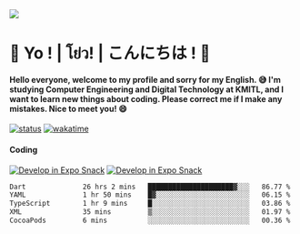 <a href="#">
  <img src="https://user-images.githubusercontent.com/53619535/207896410-fee92aa4-65f2-4b27-91d3-86f8424178d3.gif" />
</a>

# 👋 Yo ! | โย่ว! | こんにちは ! 👋

<h4>Hello everyone, welcome to my profile and sorry for my English. 😅
I'm studying Computer Engineering and Digital Technology at KMITL, and I want to learn new things about coding. Please correct me if I make any mistakes. Nice to meet you! 😄</h4>

[![status](https://img.shields.io/badge/Freelance_status-Not_Avaliable-red)](https://whyzotee.vercel.app)
[![wakatime](https://wakatime.com/badge/user/3ff4daa0-dc37-4cca-9446-11cce239b396.svg)](https://wakatime.com/@3ff4daa0-dc37-4cca-9446-11cce239b396)

#### Coding
[![Develop in Expo Snack](https://img.shields.io/badge/Flutter-119EFF.svg?style=for-the-badge&logo=flutter&labelColor=FFF&logoColor=119EFF)](https://flutter.dev/)
[![Develop in Expo Snack](https://img.shields.io/badge/Expo-000.svg?style=for-the-badge&logo=EXPO&labelColor=FFF&logoColor=000)](https://expo.dev/)

<!--START_SECTION:waka-->

```txt
Dart              26 hrs 2 mins   █████████████████████▓░░░   86.77 %
YAML              1 hr 50 mins    █▓░░░░░░░░░░░░░░░░░░░░░░░   06.15 %
TypeScript        1 hr 9 mins     █░░░░░░░░░░░░░░░░░░░░░░░░   03.86 %
XML               35 mins         ▒░░░░░░░░░░░░░░░░░░░░░░░░   01.97 %
CocoaPods         6 mins          ░░░░░░░░░░░░░░░░░░░░░░░░░   00.36 %
```

<!--END_SECTION:waka-->
